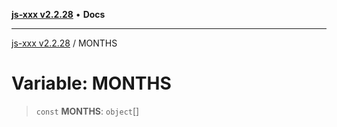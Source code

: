 [**js-xxx v2.2.28**](../README.md) • **Docs**

***

[js-xxx v2.2.28](../README.md) / MONTHS

# Variable: MONTHS

> `const` **MONTHS**: `object`[]
